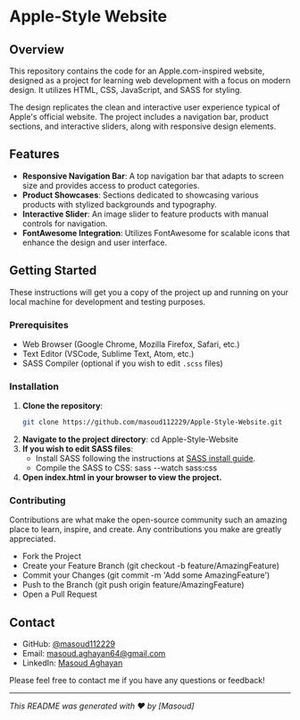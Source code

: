 # Apple-Style Website

## Overview

This repository contains the code for an Apple.com-inspired website, designed as a project for learning web development with a focus on modern design. It utilizes HTML, CSS, JavaScript, and SASS for styling.

The design replicates the clean and interactive user experience typical of Apple's official website. The project includes a navigation bar, product sections, and interactive sliders, along with responsive design elements.

## Features

- **Responsive Navigation Bar**: A top navigation bar that adapts to screen size and provides access to product categories.
- **Product Showcases**: Sections dedicated to showcasing various products with stylized backgrounds and typography.
- **Interactive Slider**: An image slider to feature products with manual controls for navigation.
- **FontAwesome Integration**: Utilizes FontAwesome for scalable icons that enhance the design and user interface.

## Getting Started

These instructions will get you a copy of the project up and running on your local machine for development and testing purposes.

### Prerequisites

- Web Browser (Google Chrome, Mozilla Firefox, Safari, etc.)
- Text Editor (VSCode, Sublime Text, Atom, etc.)
- SASS Compiler (optional if you wish to edit `.scss` files)

### Installation

1. **Clone the repository**:
   ```sh
   git clone https://github.com/masoud112229/Apple-Style-Website.git
2. **Navigate to the project directory**:
    cd Apple-Style-Website
3. **If you wish to edit SASS files**:
    - Install SASS following the instructions at [SASS install guide](https://sass-guidelin.es/).
    - Compile the SASS to CSS:
        sass --watch sass:css
4. **Open index.html in your browser to view the project.**

### Contributing
Contributions are what make the open-source community such an amazing place to learn, inspire, and create. Any contributions you make are greatly appreciated.

- Fork the Project
- Create your Feature Branch (git checkout -b feature/AmazingFeature)
- Commit your Changes (git commit -m 'Add some AmazingFeature')
- Push to the Branch (git push origin feature/AmazingFeature)
- Open a Pull Request

## Contact
- GitHub: [@masoud112229](https://github.com/masoud112229)
- Email: [masoud.aghayan64@gmail.com](mailto:masoud.aghayan64@gmail.com)
- LinkedIn: [Masoud Aghayan](www.linkedin.com/in/masoud-aghayan-131586171)

Please feel free to contact me if you have any questions or feedback!

---
_This README was generated with ❤️ by [Masoud]_
